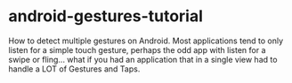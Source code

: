 android-gestures-tutorial
=========================

How to detect multiple gestures on Android. Most applications tend to only listen for a simple touch gesture, perhaps the odd app with listen for a swipe or fling... what if you had an application that in a single view had to handle a LOT of Gestures and Taps.
